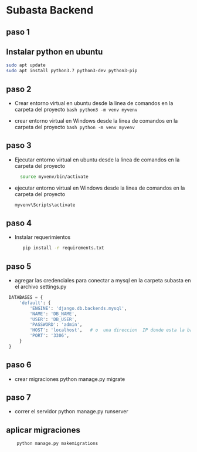 # Subasta Backend
## paso 1 ##

## Instalar python en ubuntu
``` bash
sudo apt update
sudo apt install python3.7 python3-dev python3-pip
``` 

## paso 2 
   - Crear entorno virtual en ubuntu  desde la linea de comandos en la carpeta del proyecto
    ```bash
      python3 -m venv myvenv
    ```

   - crear entorno virtual en Windows  desde la linea de comandos en la carpeta del proyecto
    ```bash
        python -m venv myvenv
    ```

## paso 3 

   - Ejecutar entorno virtual en ubuntu desde la linea de comandos en la carpeta del proyecto
      ```bash
        source myvenv/bin/activate
        ```

   - ejecutar entorno virtual en Windows desde la linea de comandos en la carpeta del proyecto
       ```bash
       myvenv\Scripts\activate
       ```

## paso 4 
   - Instalar requerimientos 
     ```bash
        pip install -r requirements.txt
        ```

## paso 5 
   - agregar las credenciales para conectar a mysql en la carpeta subasta en el archivo settings.py 
   ```python
    DATABASES = {
        'default': {
            'ENGINE': 'django.db.backends.mysql', 
            'NAME': 'DB_NAME',
            'USER': 'DB_USER',
            'PASSWORD': 'admin',
            'HOST': 'localhost',   # o  una direccion  IP donde esta la base de datos
            'PORT': '3306',
        }
    }
   ```

## paso 6 
   - crear migraciones
    python manage.py migrate

## paso 7 
   - correr el servidor
    python manage.py runserver

## aplicar migraciones
        python manage.py makemigrations      